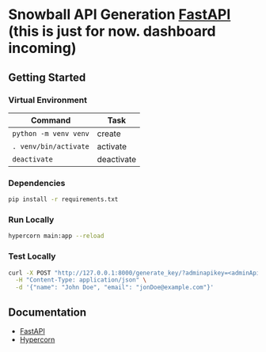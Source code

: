 # Snowball API Generation [FastAPI](https://fastapi.tiangolo.com/) (this is just for now. dashboard incoming)

## Getting Started

### Virtual Environment

| Command | Task |
| --- | --- |
| `python -m venv venv` | create |
| `. venv/bin/activate` | activate |
| `deactivate` | deactivate |

### Dependencies

```sh
pip install -r requirements.txt
```

### Run Locally

```sh
hypercorn main:app --reload
```

### Test Locally
  
```sh
curl -X POST "http://127.0.0.1:8000/generate_key/?adminapikey=<adminApiKey>" \
  -H "Content-Type: application/json" \
  -d '{"name": "John Doe", "email": "jonDoe@example.com"}'
```

## Documentation

- [FastAPI](https://fastapi.tiangolo.com/tutorial/)
- [Hypercorn](https://hypercorn.readthedocs.io/)
